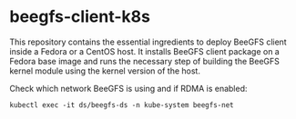 # beegfs-client-k8s

This repository contains the essential ingredients to deploy BeeGFS client
inside a Fedora or a CentOS host. It installs BeeGFS client package on a Fedora
base image and runs the necessary step of building the BeeGFS kernel module
using the kernel version of the host.

Check which network BeeGFS is using and if RDMA is enabled:

    kubectl exec -it ds/beegfs-ds -n kube-system beegfs-net
